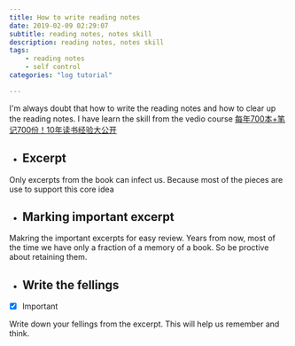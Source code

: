 ```yaml
---
title: How to write reading notes
date: 2019-02-09 02:29:07
subtitle: reading notes, notes skill
description: reading notes, notes skill
tags: 
    - reading notes
    - self control
categories: "log tutorial"

---
```


I'm always doubt that how to write the reading notes and how to clear up the reading notes. I have learn the skill from the vedio course [每年700本+笔记700份！10年读书经验大公开](https://www.bilibili.com/video/av42286396)

- ## Excerpt

Only excerpts from the book can infect us. Because most of the pieces are use to support this core idea

- ## Marking important excerpt

Makring the important excerpts for easy review. Years from now, most of the time we have only a fraction of a memory of a book. So be proctive about retaining them.

- ## Write the fellings 


- [x] Important

Write down your fellings from the excerpt. This will help us remember and think.

